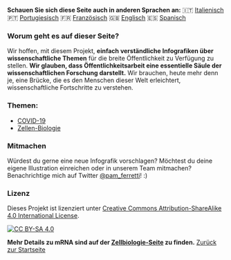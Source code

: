 **Schauen Sie sich diese Seite auch in anderen Sprachen an:** 🇮🇹  [Italienisch](/it/) 🇵🇹 [Portugiesisch](../pt/) 🇫🇷 [Französisch](../fr/) 🇬🇧 [Englisch](../) 🇪🇸 [Spanisch](../es/)

### Worum geht es auf dieser Seite?

Wir hoffen, mit diesem Projekt, **einfach verständliche Infografiken über wissenschaftliche Themen** für die breite Öffentlichkeit zu Verfügung zu stellen.
**Wir glauben, dass Öffentlichkeitsarbeit eine essentielle Säule der wissenschaftlichen Forschung darstellt.** Wir brauchen, heute mehr denn je, eine Brücke, die es den Menschen dieser Welt erleichtert, wissenschaftliche Fortschritte zu verstehen.


### Themen:

- [COVID-19](https://easy-infographics.github.io/COVID-19/de/)
- [Zellen-Biologie](https://easy-infographics.github.io/Cell_Biology/de/)

### Mitmachen

Würdest du gerne eine neue Infografik vorschlagen? Möchtest du deine eigene Illustration einreichen oder in unserem Team mitmachen?
 Benachrichtige mich auf Twitter [@pam_ferretti](https://twitter.com/pam_ferretti)! :)

### Lizenz

Dieses Projekt ist lizenziert unter
[Creative Commons Attribution-ShareAlike 4.0 International License][cc-by-sa].

[![CC BY-SA 4.0][cc-by-sa-image]][cc-by-sa]

[cc-by-sa]: http://creativecommons.org/licenses/by-sa/4.0/
[cc-by-sa-image]: https://licensebuttons.net/l/by-sa/4.0/88x31.png
[cc-by-sa-shield]: https://img.shields.io/badge/License-CC%20BY--SA%204.0-lightgrey.svg


**Mehr Details zu mRNA sind auf der [Zellbiologie-Seite](https://easy-infographics.github.io/Cell_Biology/de/) zu finden.**
[Zurück zur Startseite](https://easy-infographics.github.io/de/)